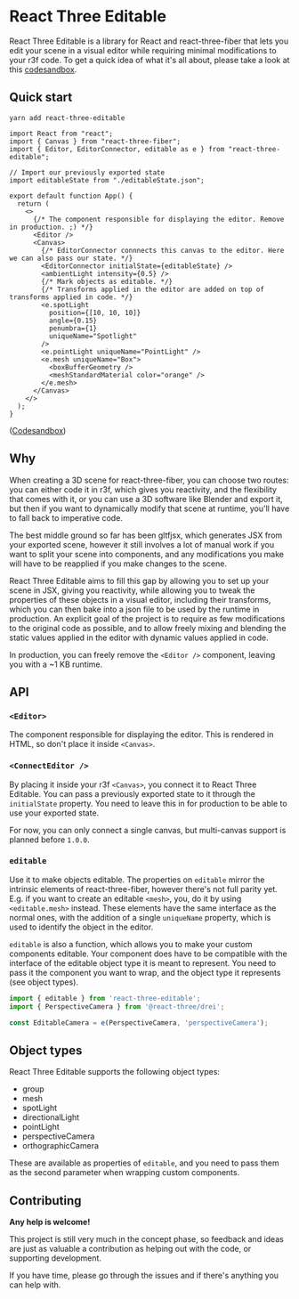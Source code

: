 # React Three Editable

React Three Editable is a library for React and react-three-fiber that lets you edit your scene in a visual editor while requiring minimal modifications to your r3f code. To get a quick idea of what it's all about, please take a look at this [codesandbox](https://codesandbox.io/s/react-three-editable-demo-udx2x).

## Quick start

```
yarn add react-three-editable
```

```tsx
import React from "react";
import { Canvas } from "react-three-fiber";
import { Editor, EditorConnector, editable as e } from "react-three-editable";

// Import our previously exported state
import editableState from "./editableState.json";

export default function App() {
  return (
    <>
      {/* The component responsible for displaying the editor. Remove in production. ;) */}
      <Editor />
      <Canvas>
        {/* EditorConnector connnects this canvas to the editor. Here we can also pass our state. */}
        <EditorConnector initialState={editableState} />
        <ambientLight intensity={0.5} />
        {/* Mark objects as editable. */}
        {/* Transforms applied in the editor are added on top of transforms applied in code. */}
        <e.spotLight
          position={[10, 10, 10]}
          angle={0.15}
          penumbra={1}
          uniqueName="Spotlight"
        />
        <e.pointLight uniqueName="PointLight" />
        <e.mesh uniqueName="Box">
          <boxBufferGeometry />
          <meshStandardMaterial color="orange" />
        </e.mesh>
      </Canvas>
    </>
  );
}
```

([Codesandbox](https://codesandbox.io/s/minimal-r3e-demo-o1brl))

## Why

When creating a 3D scene for react-three-fiber, you can choose two routes: you can either code it in r3f, which gives you reactivity, and the flexibility that comes with it, or you can use a 3D software like Blender and export it, but then if you want to dynamically modify that scene at runtime, you'll have to fall back to imperative code.

The best middle ground so far has been gltfjsx, which generates JSX from your exported scene, however it still involves a lot of manual work if you want to split your scene into components, and any modifications you make will have to be reapplied if you make changes to the scene.

React Three Editable aims to fill this gap by allowing you to set up your scene in JSX, giving you reactivity, while allowing you to tweak the properties of these objects in a visual editor, including their transforms, which you can then bake into a json file to be used by the runtime in production. An explicit goal of the project is to require as few modifications to the original code as possible, and to allow freely mixing and blending the static values applied in the editor with dynamic values applied in code.

In production, you can freely remove the `<Editor />` component, leaving you with a ~1 KB runtime.

## API

### `<Editor>`

The component responsible for displaying the editor. This is rendered in HTML, so don't place it inside `<Canvas>`.

### `<ConnectEditor />`

By placing it inside your r3f `<Canvas>`, you connect it to React Three Editable. You can pass a previously exported state to it through the `initialState` property. You need to leave this in for production to be able to use your exported state.

For now, you can only connect a single canvas, but multi-canvas support is planned before `1.0.0`.

### `editable`

Use it to make objects editable. The properties on `editable` mirror the intrinsic elements of react-three-fiber, however there's not full parity yet. E.g. if you want to create an editable `<mesh>`, you, do it by using `<editable.mesh>` instead. These elements have the same interface as the normal ones, with the addition of a single `uniqueName` property, which is used to identify the object in the editor.

`editable` is also a function, which allows you to make your custom components editable. Your component does have to be compatible with the interface of the editable object type it is meant to represent. You need to pass it the component you want to wrap, and the object type it represents (see object types).

```ts
import { editable } from 'react-three-editable';
import { PerspectiveCamera } from '@react-three/drei';

const EditableCamera = e(PerspectiveCamera, 'perspectiveCamera');
```

## Object types

React Three Editable supports the following object types:

- group
- mesh
- spotLight
- directionalLight
- pointLight
- perspectiveCamera
- orthographicCamera

These are available as properties of `editable`, and you need to pass them as the second parameter when wrapping custom components.

## Contributing

**Any help is welcome!**

This project is still very much in the concept phase, so feedback and ideas are just as valuable a contribution as helping out with the code, or supporting development.

If you have time, please go through the issues and if there's anything you can help with.
